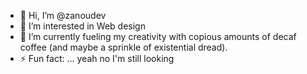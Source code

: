 - 👋 Hi, I’m @zanoudev
- 👀 I’m interested in Web design
- 🌱 I’m currently fueling my creativity with copious amounts of decaf coffee (and maybe a sprinkle of existential dread).
- ⚡ Fun fact: ... yeah no I'm still looking

<!---
zanoudev/zanoudev is a ✨ special ✨ repository because its `README.md` (this file) appears on your GitHub profile.
You can click the Preview link to take a look at your changes.
--->
